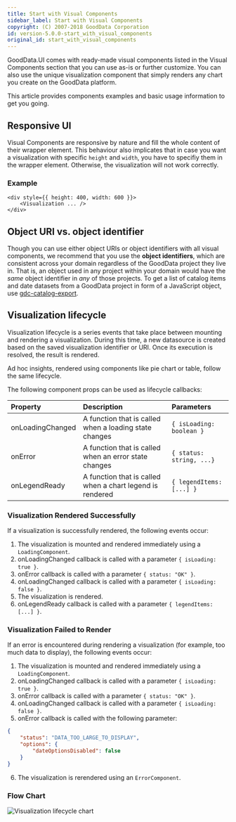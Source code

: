 ```yaml
---
title: Start with Visual Components
sidebar_label: Start with Visual Components
copyright: (C) 2007-2018 GoodData Corporation
id: version-5.0.0-start_with_visual_components
original_id: start_with_visual_components
---
```


GoodData.UI comes with ready-made visual components listed in the Visual Components section that you can use as-is or further customize. You can also use the unique visualization component that simply renders any chart you create on the GoodData platform.

This article provides components examples and basic usage information to get you going. 

## Responsive UI

Visual Components are responsive by nature and fill the whole content of their wrapper element. This behaviour also implicates that in case you want a visualization with specific `height` and `width`, you have to specifiy them in the wrapper element. Otherwise, the visualization will not work correctly.

### Example

```javacsript
<div style={{ height: 400, width: 600 }}>
    <Visualization ... />
</div>
```

## Object URI vs. object identifier

Though you can use either object URIs or object identifiers with all visual components, we recommend that you use the **object identifiers**, which are consistent across your domain regardless of the GoodData project they live in. That is, an object used in any project within your domain would have the _same_ object identifier in _any_ of those projects. To get a list of catalog items and date datasets from a GoodData project in form of a JavaScript object, use [gdc-catalog-export](gdc-catalog-export.md).

## Visualization lifecycle

Visualization lifecycle is a series events that take place between mounting and rendering a visualization. During this time, a new datasource is created based on the saved visualization identifier or URI. Once its execution is resolved, the result is rendered.

Ad hoc insights, rendered using components like pie chart or table, follow the same lifecycle.

The following component props can be used as lifecycle callbacks:

| Property | Description | Parameters |
| :--- | :--- | :--- |
| onLoadingChanged | A function that is called when a loading state changes | ```{ isLoading: boolean }``` |
| onError | A function that is called when an error state changes | ```{ status: string, ...}``` |
| onLegendReady  | A function that is called when a chart legend is rendered | ```{ legendItems: [...] }``` |

### Visualization Rendered Successfully

If a visualization is successfully rendered, the following events occur:

1. The visualization is mounted and rendered immediately using a ```LoadingComponent```.
2. onLoadingChanged callback is called with a parameter ```{ isLoading: true }```.
3. onError callback is called with a parameter ```{ status: "OK" }```.
4. onLoadingChanged callback is called with a parameter ```{ isLoading: false }```.
5. The visualization is rendered.
6. onLegendReady callback is called with a parameter ```{ legendItems: [...] }```.

### Visualization Failed to Render

If an error is encountered during rendering a visualization (for example, too much data to display), the following events occur:

1. The visualization is mounted and rendered immediately using a ```LoadingComponent```.
2. onLoadingChanged callback is called with a parameter ```{ isLoading: true }```.
3. onError callback is called with a parameter ```{ status: "OK" }```.
4. onLoadingChanged callback is called with a parameter ```{ isLoading: false }```.
5. onError callback is called with the following parameter:
```json
{
    "status": "DATA_TOO_LARGE_TO_DISPLAY",
    "options": {
        "dateOptionsDisabled": false
    }
}
```
6. The visualization is rerendered using an ```ErrorComponent```.

### Flow Chart

![Visualization lifecycle chart](assets/visualization_lifecycle.png "Visualization lifecycle chart")
<!-- https://drive.google.com/open?id=1sNjUcs9s0SOn68lIvVtIE3-edw6EMiY_ -->
